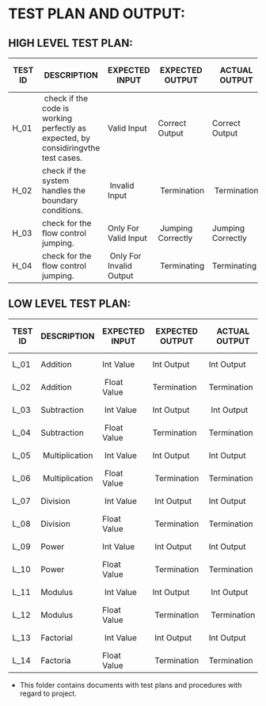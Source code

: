 <h1>TEST PLAN AND OUTPUT:</h1>




<h2>HIGH LEVEL TEST PLAN:</h2>




<!DOCTYPE html>

</head>
<body>
	<table>
		<thead>
			<tr>
				<th>TEST ID</th>
				<th>DESCRIPTION</th>
				<th>EXPECTED INPUT</th>
				<th>EXPECTED OUTPUT</th>
				<th>ACTUAL OUTPUT</th>
				<th>TYPE OF TEST</th>
			</tr>
		</thead>
		<tbody>
			<tr>
				<td>H_01&nbsp;</td>
				<td>&nbsp;check if the code is working perfectly as expected, by considiringvthe test cases.</td>
				<td>Valid Input&nbsp;</td>
				<td>Correct Output&nbsp;</td>
				<td>Correct Output&nbsp;</td>
				<td>Done By Manual Testing.&nbsp;</td>
			</tr>
			<tr>
				<td>H_02</td>
				<td>check if the system handles the boundary conditions.</td>
				<td>&nbsp;Invalid Input</td>
				<td>&nbsp;Termination</td>
				<td><span style="font-style: normal; font-weight: 400;">&nbsp;Termination</span>&nbsp;</td>
				<td><span style="font-style: normal; font-weight: 400;">Done By Manual Testing.</span>&nbsp;</td>
			</tr>
			<tr>
				<td>H_03&nbsp;</td>
				<td>check for the flow control jumping.&nbsp;</td>
				<td>Only For Valid Input&nbsp;</td>
				<td>&nbsp;Jumping Correctly</td>
				<td><span style="font-style: normal; font-weight: 400;">Jumping Correctly</span>&nbsp;</td>
				<td><span style="font-style: normal; font-weight: 400;">Done By Manual Testing.</span>&nbsp;</td>
			</tr>
			<tr>
				<td>H_04&nbsp;</td>
				<td><span style="font-style: normal; font-weight: 400;">check for the flow control jumping.</span>&nbsp;</td>
				<td>&nbsp;Only For Invalid Output</td>
				<td>&nbsp;Terminating</td>
				<td><span style="font-style: normal; font-weight: 400;">Terminating</span>&nbsp;</td>
				<td><span style="font-style: normal; font-weight: 400;">Done By Manual Testing.</span><br></td>
			</tr>
		</tbody>
	</table>
</body>
</html>





<h2>LOW LEVEL TEST PLAN:</h2>



<!DOCTYPE html>

	
</head>
<body>
	<table>
		<thead>
			<tr>
				<th>TEST ID</th>
				<th>DESCRIPTION</th>
				<th>EXPECTED INPUT</th>
				<th>EXPECTED OUTPUT</th>
				<th>ACTUAL OUTPUT</th>
				<th>TYPE OF TEST</th>
			</tr>
		</thead>
		<tbody>
			<tr>
				<td>L_01</td>
				<td>Addition</td>
				<td>Int Value</td>
				<td>Int Output</td>
				<td><span style="font-style: normal; font-weight: 400;">Int Output</span></td>
				<td>Unit Test</td>
			</tr>
			<tr>
				<td>L_02</td>
				<td>Addition</td>
				<td>&nbsp;Float Value</td>
				<td>Termination&nbsp;</td>
				<td><span style="font-style: normal; font-weight: 400;">Termination&nbsp;</span>&nbsp;</td>
				<td>&nbsp;Unit Test</td>
			</tr>
			<tr>
				<td>L_03</td>
				<td>Subtraction</td>
				<td>&nbsp;Int Value</td>
				<td><span style="font-style: normal; font-weight: 400;">Int Output</span>&nbsp;</td>
				<td>&nbsp;Int Output</td>
				<td><span style="font-style: normal; font-weight: 400;">Unit Test</span>&nbsp;</td>
			</tr>
			<tr>
				<td>L_04</td>
				<td>Subtraction</td>
				<td>&nbsp;Float Value</td>
				<td><span style="font-style: normal; font-weight: 400;">Termination&nbsp;</span>&nbsp;</td>
				<td><span style="font-style: normal; font-weight: 400;">Termination&nbsp;</span>&nbsp;</td>
				<td><span style="font-style: normal; font-weight: 400;">Unit Test</span>&nbsp;</td>
			</tr>
			<tr>
				<td>L_05</td>
				<td>&nbsp;Multiplication</td>
				<td>&nbsp;Int Value</td>
				<td><span style="font-style: normal; font-weight: 400;">Int Output</span>&nbsp;</td>
				<td><span style="font-style: normal; font-weight: 400;">Int Output</span>&nbsp;</td>
				<td>&nbsp;Unit Test</td>
			</tr>
			<tr>
				<td>L_06</td>
				<td>&nbsp;Multiplication</td>
				<td>&nbsp;Float Value</td>
				<td>&nbsp;Termination&nbsp;</td>
				<td><span style="font-style: normal; font-weight: 400;">Termination&nbsp;</span>&nbsp;</td>
				<td>&nbsp;Unit Test</td>
			</tr>
			<tr>
				<td><span style="font-style: normal; font-weight: 400;">L_07</span>&nbsp;</td>
				<td>Division&nbsp;</td>
				<td>&nbsp;Int Value</td>
				<td>&nbsp;Int Output</td>
				<td><span style="font-style: normal; font-weight: 400;">Int Output</span>&nbsp;</td>
				<td>&nbsp;Unit Test</td>
			</tr>
			<tr>
				<td>L_08</td>
				<td>Division</td>
				<td><span style="font-style: normal; font-weight: 400;">Float Value</span>&nbsp;</td>
				<td>&nbsp;Termination&nbsp;</td>
				<td><span style="font-style: normal; font-weight: 400;">Termination&nbsp;</span>&nbsp;</td>
				<td>&nbsp;Unit Test</td>
			</tr>
			<tr>
				<td>L_09</td>
				<td>Power&nbsp;</td>
				<td><span style="font-style: normal; font-weight: 400;">Int Value</span>&nbsp;</td>
				<td>&nbsp;Int Output</td>
				<td><span style="font-style: normal; font-weight: 400;">Int Output</span>&nbsp;</td>
				<td>&nbsp;Unit Test</td>
			</tr>
			<tr>
				<td>L_10</td>
				<td>Power</td>
				<td><span style="font-style: normal; font-weight: 400;">Float Value</span>&nbsp;</td>
				<td>&nbsp;Termination&nbsp;</td>
				<td><span style="font-style: normal; font-weight: 400;">Termination&nbsp;</span>&nbsp;</td>
				<td>&nbsp;Unit Test</td>
			</tr>
			<tr>
				<td>L_11</td>
				<td>Modulus&nbsp;</td>
				<td>&nbsp;Int Value</td>
				<td><span style="font-style: normal; font-weight: 400;">Int Output</span>&nbsp;</td>
				<td>&nbsp;Int Output</td>
				<td>&nbsp;Unit Test</td>
			</tr>
			<tr>
				<td>L_12</td>
				<td>Modulus&nbsp;</td>
				<td><span style="font-style: normal; font-weight: 400;">Float Value</span>&nbsp;</td>
				<td>&nbsp;Termination&nbsp;</td>
				<td>&nbsp;Termination&nbsp;</td>
				<td>&nbsp;Unit Test</td>
			</tr>
			<tr>
				<td>L_13</td>
				<td>Factorial</td>
				<td>&nbsp;Int Value</td>
				<td>&nbsp;Int Output</td>
				<td><span style="font-style: normal; font-weight: 400;">Int Output</span>&nbsp;</td>
				<td>&nbsp;Unit Test</td>
			</tr>
			<tr>
				<td>L_14</td>
				<td>Factoria</td>
				<td><span style="font-style: normal; font-weight: 400;">Float Value</span>&nbsp;</td>
				<td>&nbsp;Termination&nbsp;</td>
				<td><span style="font-style: normal; font-weight: 400;">Termination&nbsp;</span>&nbsp;</td>
				<td>&nbsp;Unit Test</td>
			</tr>
		</tbody>
	</table>
</body>
</html>


* This folder contains documents with test plans and procedures with regard to project.
